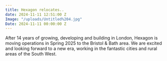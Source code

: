 ```yaml
---
title: Hexagon relocates..
date: 2024-11-11 12:51:00 Z
Image: "/uploads/Untitled%204.jpg"
Date: 2024-11-11 00:00:00 Z
---
```


After 14 years of growing, developing and building in London, Hexagon is moving operations in Spring 2025 to the Bristol & Bath area. We are excited and looking forward to a new era, working in the fantastic cities and rural areas of the South West.
